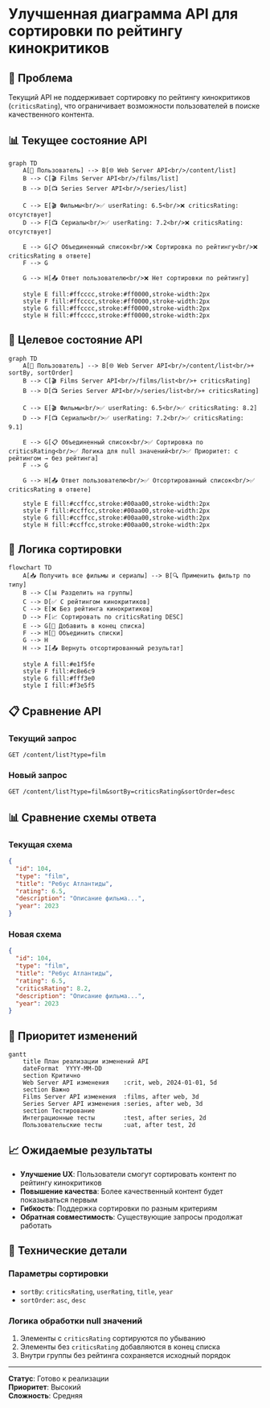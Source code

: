 # Улучшенная диаграмма API для сортировки по рейтингу кинокритиков

## 🎯 Проблема
Текущий API не поддерживает сортировку по рейтингу кинокритиков (`criticsRating`), что ограничивает возможности пользователей в поиске качественного контента.

## 📊 Текущее состояние API

```mermaid
graph TD
    A[👤 Пользователь] --> B[🌐 Web Server API<br/>/content/list]
    B --> C[🎬 Films Server API<br/>/films/list]
    B --> D[📺 Series Server API<br/>/series/list]
    
    C --> E[🎬 Фильмы<br/>✅ userRating: 6.5<br/>❌ criticsRating: отсутствует]
    D --> F[📺 Сериалы<br/>✅ userRating: 7.2<br/>❌ criticsRating: отсутствует]
    
    E --> G[📋 Объединенный список<br/>❌ Сортировка по рейтингу<br/>❌ criticsRating в ответе]
    F --> G
    
    G --> H[📤 Ответ пользователю<br/>❌ Нет сортировки по рейтингу]
    
    style E fill:#ffcccc,stroke:#ff0000,stroke-width:2px
    style F fill:#ffcccc,stroke:#ff0000,stroke-width:2px
    style G fill:#ffcccc,stroke:#ff0000,stroke-width:2px
    style H fill:#ffcccc,stroke:#ff0000,stroke-width:2px
```

## 🚀 Целевое состояние API

```mermaid
graph TD
    A[👤 Пользователь] --> B[🌐 Web Server API<br/>/content/list<br/>+ sortBy, sortOrder]
    B --> C[🎬 Films Server API<br/>/films/list<br/>+ criticsRating]
    B --> D[📺 Series Server API<br/>/series/list<br/>+ criticsRating]
    
    C --> E[🎬 Фильмы<br/>✅ userRating: 6.5<br/>✅ criticsRating: 8.2]
    D --> F[📺 Сериалы<br/>✅ userRating: 7.2<br/>✅ criticsRating: 9.1]
    
    E --> G[📋 Объединенный список<br/>✅ Сортировка по criticsRating<br/>✅ Логика для null значений<br/>✅ Приоритет: с рейтингом → без рейтинга]
    F --> G
    
    G --> H[📤 Ответ пользователю<br/>✅ Отсортированный список<br/>✅ criticsRating в ответе]
    
    style E fill:#ccffcc,stroke:#00aa00,stroke-width:2px
    style F fill:#ccffcc,stroke:#00aa00,stroke-width:2px
    style G fill:#ccffcc,stroke:#00aa00,stroke-width:2px
    style H fill:#ccffcc,stroke:#00aa00,stroke-width:2px
```

## 🔄 Логика сортировки

```mermaid
flowchart TD
    A[📥 Получить все фильмы и сериалы] --> B[🔍 Применить фильтр по типу]
    B --> C[📊 Разделить на группы]
    C --> D[✅ С рейтингом кинокритиков]
    C --> E[❌ Без рейтинга кинокритиков]
    D --> F[📈 Сортировать по criticsRating DESC]
    E --> G[📝 Добавить в конец списка]
    F --> H[🔗 Объединить списки]
    G --> H
    H --> I[📤 Вернуть отсортированный результат]
    
    style A fill:#e1f5fe
    style F fill:#c8e6c9
    style G fill:#fff3e0
    style I fill:#f3e5f5
```

## 📋 Сравнение API

### Текущий запрос
```http
GET /content/list?type=film
```

### Новый запрос
```http
GET /content/list?type=film&sortBy=criticsRating&sortOrder=desc
```

## 📊 Сравнение схемы ответа

### Текущая схема
```json
{
  "id": 104,
  "type": "film",
  "title": "Ребус Атлантиды",
  "rating": 6.5,
  "description": "Описание фильма...",
  "year": 2023
}
```

### Новая схема
```json
{
  "id": 104,
  "type": "film", 
  "title": "Ребус Атлантиды",
  "rating": 6.5,
  "criticsRating": 8.2,
  "description": "Описание фильма...",
  "year": 2023
}
```

## 🎯 Приоритет изменений

```mermaid
gantt
    title План реализации изменений API
    dateFormat  YYYY-MM-DD
    section Критично
    Web Server API изменения    :crit, web, 2024-01-01, 5d
    section Важно
    Films Server API изменения  :films, after web, 3d
    Series Server API изменения :series, after web, 3d
    section Тестирование
    Интеграционные тесты        :test, after series, 2d
    Пользовательские тесты      :uat, after test, 2d
```

## 📈 Ожидаемые результаты

- **Улучшение UX**: Пользователи смогут сортировать контент по рейтингу кинокритиков
- **Повышение качества**: Более качественный контент будет показываться первым
- **Гибкость**: Поддержка сортировки по разным критериям
- **Обратная совместимость**: Существующие запросы продолжат работать

## 🔧 Технические детали

### Параметры сортировки
- `sortBy`: `criticsRating`, `userRating`, `title`, `year`
- `sortOrder`: `asc`, `desc`

### Логика обработки null значений
1. Элементы с `criticsRating` сортируются по убыванию
2. Элементы без `criticsRating` добавляются в конец списка
3. Внутри группы без рейтинга сохраняется исходный порядок

---

**Статус**: Готово к реализации  
**Приоритет**: Высокий  
**Сложность**: Средняя
